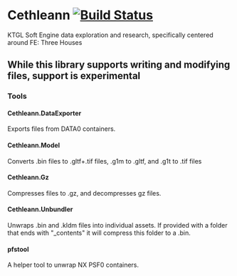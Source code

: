 # Cethleann [![Build Status](https://dev.azure.com/yretenai/Cethleann/_apis/build/status/healingbrew.Cethleann?branchName=master)](https://dev.azure.com/yretenai/Cethleann/_build/latest?definitionId=1&branchName=master)

KTGL Soft Engine data exploration and research, specifically centered around FE: Three Houses

## While this library supports writing and modifying files, support is experimental

### Tools

#### Cethleann.DataExporter

Exports files from DATA0 containers.

#### Cethleann.Model

Converts .bin files to .gltf+.tif files, .g1m to .gltf, and .g1t to .tif files

#### Cethleann.Gz

Compresses files to .gz, and decompresses gz files.

#### Cethleann.Unbundler

Unwraps .bin and .kldm files into individual assets. If provided with a folder that ends with "_contents" it will compress this folder to a .bin.

#### pfstool

A helper tool to unwrap NX PSF0 containers.
